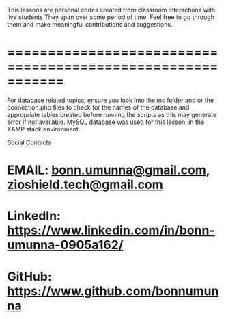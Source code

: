 This lessons are personal codes created from classroom interactions with live students
They span over some period of time. Feel free to go through them and make meaningful contributions and suggestions.
# ===========================================================
For database related topics, ensure you look into the inc folder and or the connection.php files to check for the names of the database and appropriate tables created before running the scripts as this may generate error if not available.
MySQL database was used for this lesson, in the XAMP stack environment.

Social Contacts 
# EMAIL: bonn.umunna@gmail.com, zioshield.tech@gmail.com
# LinkedIn: https://www.linkedin.com/in/bonn-umunna-0905a162/
# GitHub: https://www.github.com/bonnumunna